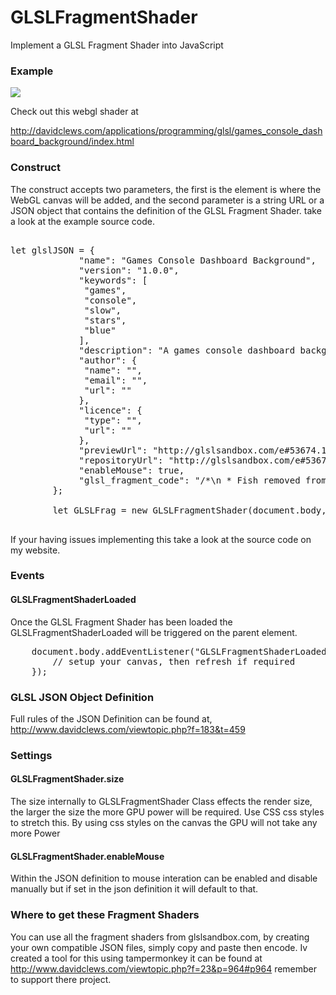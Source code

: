 # GLSLFragmentShader
Implement a GLSL Fragment Shader into JavaScript

<h3>Example</h3>

<img src="http://davidclews.com/applications/programming/glsl/games_console_dashboard_background/screenshot.png" />

Check out this webgl shader at

http://davidclews.com/applications/programming/glsl/games_console_dashboard_background/index.html

<h3>Construct</h3>

The construct accepts two parameters, the first is the element is where the WebGL canvas will be added, and the second parameter is a string URL or a JSON object that contains the definition of the GLSL Fragment Shader. take a look at the example source code.

<pre>

let glslJSON = {
		     "name": "Games Console Dashboard Background",
		     "version": "1.0.0",
		     "keywords": [
			  "games",
			  "console",
			  "slow",
			  "stars",
			  "blue"
		     ],
		     "description": "A games console dashboard background simulation, this is ideal for a website background.",
		     "author": {
			  "name": "",
			  "email": "",
			  "url": ""
		     },
		     "licence": {
			  "type": "",
			  "url": ""
		     },
		     "previewUrl": "http://glslsandbox.com/e#53674.1",
		     "repositoryUrl": "http://glslsandbox.com/e#53674.1",
		     "enableMouse": true,
		     "glsl_fragment_code": "/*\n * Fish removed from original shader.\n * Original shader from: https://www.shadertoy.com/view/ltdyDl\n * mixed with other shader from: // From ShaderToy https://www.shadertoy.com/view/Xtt3R4\n */\n\n#ifdef GL_ES\nprecision mediump float;\n#endif\n\n// glslsandbox uniforms\nuniform float time;\nuniform vec2 resolution;\n\n// shadertoy globals\nfloat iTime = 0.0;\nvec3  iResolution = vec3(0.0);\nconst vec4  iMouse = vec4(0.0);\n\n// Protect glslsandbox uniform names\n#define time        stemu_time\n\n// --------[ Original ShaderToy begins here ]---------- //\n\n// GLOBALS\n\n// position & direction\nvec3 pos_finn = vec3(0.), pos_eyes = vec3(0.);\nvec3 dir_eye = vec3(0.);\nmat3 dir_mouth = mat3(0.);\nvec3 dir_light = vec3(0.);\n\n// coloring and animation\nfloat heye = 0., weye = 0., beye = 0.;\nfloat hmouth = 0., cmouth = 0.;\nfloat hfinns = 0., htail = 0.;\nfloat puff = 0.;\nfloat time = 0.;\nfloat tim_tail = 0.;\nfloat ani_tail = 0., ani_mouth = 0.;\n\n// colors\nconst vec3 col_water = vec3(.3, .7, 1.);\nconst vec3 col_fish_1 = vec3(1., 0.4, 0.2);\nconst vec3 col_fish_2 = vec3(1., 0.8, 0.5);\nconst vec3 col_eyes = vec3(0.7, 0.75, 1.);\n\n// marching\nconst float maxdist = 5.;\nconst float det = .001;\n\n\n\n// USEFUL LITTLE FUNCTIONS\n\n// 2D rotation\nmat2 rot2D(float a) {\n  a = radians(a);\n  float s = sin(a);\n  float c = cos(a);\n  return mat2(c, s, -s, c);\n}\n\n// Align vector\nmat3 lookat(vec3 fw, vec3 up) {\n  fw = normalize(fw);\n  vec3 rt = normalize(cross(fw, normalize(up)));\n  return mat3(rt, cross(rt, fw), fw);\n}\n\n\n// Tile fold \nfloat fmod(float p, float c) { return abs(c - mod(p, c * 2.)) / c; }\n\n// Smooth min\nfloat smin(float a, float b, float k) {\n  float h = clamp(0.5 + 0.5 * (b - a) / k, 0.0, 1.0);\n  return mix(b, a, h) - k * h * (1.0 - h);\n}\n\n// Smooth max\nfloat smax(float a, float b, float k) {\n  float h = clamp(0.5 + 0.5 * (a - b) / k, 0.0, 1.0);\n  return mix(b, a, h) - k * h * (1.0 - h);\n}\n\n// Torus\nfloat sdTorus(vec3 p, vec2 t, vec3 s) {\n  p = p.yxz * s;\n  vec2 q = vec2(length(p.xz) - t.x, p.y);\n  return length(q) - t.y;\n}\n\n\n\n\n// BACKGROUND AND FOREGROUND FRACTAL\n\nfloat fractal(vec3 p) {\n  p += cos(p.z * 3. + time * 4.) * .02;\n  float depth = smoothstep(0., 6., -p.z + 5.);\n  p *= .3;\n  p = abs(2. - mod(p + vec3(0.4, 0.7, time * .07), 4.));\n  float ls = 0.;\n  float c = 0.;\n  for (int i = 0; i < 6; i++) {\n    p = abs(p) / min(dot(p, p), 1.) - .9;\n    float l = length(p);\n    c += abs(l - ls);\n    ls = l;\n  }\n  return .15 + smoothstep(0., 50., c) * depth * 4.;\n}\n\n// NORMALS AND LIGHTING\n\n\n\n\n\nfloat light(vec3 p, vec3 dir, vec3 n, float shw) {\n  float dif = pow(max(0., dot(dir_light, -n)), 3.);\n  float amb = pow(max(0., dot(dir, -n)), 3.);\n  return dif * .7 * shw + amb * .2 + .15;\n}\n\n// RAY MARCHING AND SHADING\n\nvec3 march(vec3 from, vec3 dir) {\n  vec3 odir = dir;\n  vec3 p = from + dir * 2.;\n  float fg = fractal(p + dir) * .55;\n  vec3 col = vec3(0.);\n  float totdist = 0.;\n  float d;\n  float v = 0.;\n  cmouth = 1.;\n\n  float fade = smoothstep(maxdist * .2, maxdist * .9, maxdist - totdist);\n  float ref = 1.;\n\n  col *= normalize(col_water + 1.5) * 1.7;\n  p = maxdist * dir;\n  vec3 bk = fractal(p) * ref * col_water;\n  float glow = pow(max(0., dot(dir, -dir_light)), 1.5+0.0*1.5);\n  vec3 glow_water = normalize(col_water+1.);\n  bk += glow_water*(glow*(1.-0.0*.7) + pow(glow, 8.) * 1.5) * 1.0;\n  col += v * .06 * glow * ref * glow_water;\n  col += bk + fg * col_water;\n  return col;\n}\n\n// MAIN\nuniform vec2 mouse;\nvoid mainImage(out vec4 fragColor, in vec2 fragCoord) {\n    \n  // Set globals\n  time = mod(iTime, 600.);\n  ani_mouth = -(mouse.y-.5)*16.;\n  puff = -.03+.5*smoothstep(.945, .95, abs(sin(time * .1)))+ani_mouth*.04;\n  pos_finn = normalize(vec3(0.35, -1, 0.));\n  pos_eyes = vec3(-1., -1.1, 1.) * .12;\n  //pos_eyes*=1.+vec3(-1.,1.,0.)*puff*.05;\n  dir_light = normalize(vec3(-.3, 0.2, 1.));\n  dir_mouth = lookat(normalize(vec3(-.4-puff*.1+ani_mouth*.03, 0., -1.)), vec3(0., 1., 0.));\n  tim_tail = time * 2.;\n  ani_tail = cos(tim_tail);\n\n  // Pixel coordinates\n  vec2 uv = fragCoord / iResolution.xy - .5;\n  vec2 uv2 = uv;\n  float ar = iResolution.x / iResolution.y; \n  uv.x *= ar;\n\n  // Camera\n  vec2 mouse = (iMouse.xy / iResolution.xy - .5) * 4.;\n  float tcam = (time+67.)*.05;\n  float zcam = smoothstep(.7, 1., cos(tcam)) * 1.8 - .3;\n  zcam -= smoothstep(.7, 1., -cos(tcam)) * 1.6;\n  if (iMouse.z < .1) mouse = vec2(sin(time * .15)*ar, zcam);\n  vec3 dir = normalize(vec3(uv, .9));\n  vec3 from = vec3(1., 0., -0.5 + mouse.y) * 1.25;\n  from.xy *= rot2D(-mouse.x * 40.);\n  dir = lookat(normalize(-from+vec3(sin(time*.5)*.3,cos(time*.25)*.1,0.)), vec3(0., 0., -1.)) * dir;\n\n\n\n  // March and color\n  vec3 col = march(from, dir);\n  col *= vec3(1.1, .9, .8);\n  col += dot(uv2, uv2) * vec3(0., 0.6, 1.) * .8;\n\n  // Output to screen\n  fragColor = vec4(col, 1.);\n}\n\nconst vec3 top = vec3(0.318, 0.831, 1.0);\nconst vec3 bottom = vec3(0.094, 0.141, 0.424);\nconst float widthFactor = 1.5;\n\nvec3 calcSine(vec2 uv, float speed, \n              float frequency, float amplitude, float shift, float offset,\n              vec3 color, float width, float exponent, bool dir)\n{\n    float angle = iTime * speed * frequency * -1.0 + (shift + uv.x) * 2.0;\n    \n    float y = sin(angle) * amplitude + offset;\n    float clampY = clamp(0.0, y, y);\n    float diffY = y - uv.y;\n    \n    float dsqr = distance(y, uv.y);\n    float scale = 1.0;\n    \n    if(dir && diffY > 0.0)\n    {\n        dsqr = dsqr * 4.0;\n    }\n    else if(!dir && diffY < 0.0)\n    {\n        dsqr = dsqr * 4.0;\n    }\n    \n    scale = pow(smoothstep(width * widthFactor, 0.0, dsqr), exponent);\n    \n    return min(color * scale, color);\n}\n\nvoid mainImage2( out vec4 fragColor, in vec2 fragCoord )\n{\n\tmainImage(gl_FragColor, gl_FragCoord.xy);\n    vec2 uv = fragCoord.xy / iResolution.xy;\n    vec3 color = gl_FragColor.xyz;// vec3(mix(bottom, top, uv.y));\n\n    color += calcSine(uv, 0.2, 0.20, 0.2, 0.0, 0.5,  vec3(0.3, 0.3, 0.3), 0.1, 15.0,false);\n    color += calcSine(uv, 0.4, 0.40, 0.15, 0.0, 0.5, vec3(0.3, 0.3, 0.3), 0.1, 17.0,false);\n    color += calcSine(uv, 0.3, 0.60, 0.15, 0.0, 0.5, vec3(0.3, 0.3, 0.3), 0.05, 23.0,false);\n\n    color += calcSine(uv, 0.1, 0.26, 0.07, 0.0, 0.3, vec3(0.3, 0.3, 0.3), 0.1, 17.0,true);\n    color += calcSine(uv, 0.3, 0.36, 0.07, 0.0, 0.3, vec3(0.3, 0.3, 0.3), 0.1, 17.0,true);\n    color += calcSine(uv, 0.5, 0.46, 0.07, 0.0, 0.3, vec3(0.3, 0.3, 0.3), 0.05, 23.0,true);\n    color += calcSine(uv, 0.2, 0.58, 0.05, 0.0, 0.3, vec3(0.3, 0.3, 0.3), 0.2, 15.0,true);\n\n    fragColor = vec4(color,1.0);\n}\n\n\n// --------[ Original ShaderToy ends here ]---------- //\n\n#undef time\n\nvoid main(void)\n{\n    iTime = time;\n    iResolution = vec3(resolution, 0.0);\nmainImage2(gl_FragColor, gl_FragCoord.xy);\n    \n}"
		};

		let GLSLFrag = new GLSLFragmentShader(document.body, glslJSON);

</pre>

If your having issues implementing this take a look at the source code on my website.

<h3>Events</h3>

<h4>GLSLFragmentShaderLoaded</h4>

Once the GLSL Fragment Shader has been loaded the GLSLFragmentShaderLoaded will be triggered on the parent element.

<pre>
    document.body.addEventListener("GLSLFragmentShaderLoaded", function(event){
    	// setup your canvas, then refresh if required 
    });
</pre>

<h3>GLSL JSON Object Definition</h3>

Full rules of the JSON Definition can be found at, http://www.davidclews.com/viewtopic.php?f=183&t=459

<h3>Settings</h3>

<h4>GLSLFragmentShader.size</h4>

The size internally to GLSLFragmentShader Class effects the render size, the larger the size the more GPU power will be required. Use CSS css styles to stretch this. By using css styles on the canvas the GPU will not take any more Power

<h4>GLSLFragmentShader.enableMouse</h4>

Within the JSON definition to mouse interation can be enabled and disable manually but if set in the json definition it will default to that.

<h3>Where to get these Fragment Shaders</h3>

You can use all the fragment shaders from glslsandbox.com, by creating your own compatible JSON files, simply copy and paste then encode. Iv created a tool for this using tampermonkey it can be found at http://www.davidclews.com/viewtopic.php?f=23&p=964#p964 remember to support there project.

